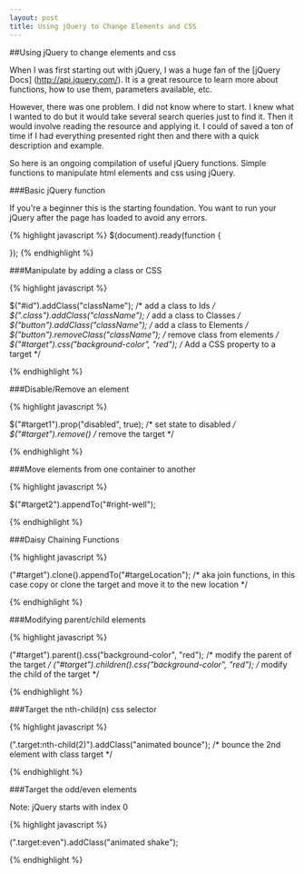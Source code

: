 ```yaml
---
layout: post
title: Using jQuery to Change Elements and CSS
---
```



##Using jQuery to change elements and css

When I was first starting out with jQuery, I was a huge fan of the [jQuery Docs] (http://api.jquery.com/). It is a great resource to learn more about functions, how to use them, parameters available, etc. 

However, there was one problem. I did not know where to start. I knew what I wanted to do but it would take several search queries just to find it. Then it would involve reading the resource and applying it. I could of saved a ton of time if I had everything presented right then and there with a quick description and example.

So here is an ongoing compilation of useful jQuery functions. Simple functions to manipulate html elements and css using jQuery. 

###Basic jQuery function

If you're a beginner this is the starting foundation. You want to run your jQuery after the page has loaded to avoid any errors.

{% highlight javascript %}
$(document).ready(function {
	
});
{% endhighlight %}

###Manipulate by adding a class or CSS

{% highlight javascript %}

$("#id").addClass("className"); /* add a class to Ids */
$(".class").addClass("className"); /* add a class to Classes */
$("button").addClass("className"); /* add a class to Elements */
$("button").removeClass("className"); /* remove class from elements */
$("#target").css("background-color", "red"); /* Add a CSS property to a target */

{% endhighlight %}

###Disable/Remove an element

{% highlight javascript %}

$("#target1").prop("disabled", true); /* set state to disabled */
$("#target").remove() /* remove the target */

{% endhighlight %}

###Move elements from one container to another

{% highlight javascript %}

$("#target2").appendTo("#right-well");

{% endhighlight %}

###Daisy Chaining Functions

{% highlight javascript %}

("#target").clone().appendTo("#targeLocation"); /* aka join functions, in this case copy or clone the target and move it to the new location */

{% endhighlight %}

###Modifying parent/child elements

{% highlight javascript %}

("#target").parent().css("background-color", "red"); /* modify the parent of the target */
("#target").children().css("background-color", "red"); /* modify the child of the target */

{% endhighlight %}

###Target the nth-child(n) css selector

{% highlight javascript %}

(".target:nth-child(2)").addClass("animated bounce"); /* bounce the 2nd element with class target */

{% endhighlight %}

###Target the odd/even elements

Note: jQuery starts with index 0

{% highlight javascript %}

(".target:even").addClass("animated shake");

{% endhighlight %}


